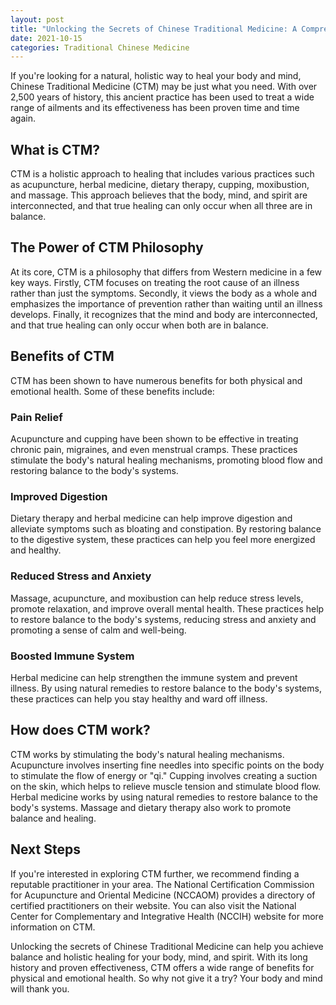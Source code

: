 ```yaml
---
layout: post
title: "Unlocking the Secrets of Chinese Traditional Medicine: A Comprehensive Guide to Holistic Healing"
date: 2021-10-15
categories: Traditional Chinese Medicine
---
```


If you're looking for a natural, holistic way to heal your body and mind, Chinese Traditional Medicine (CTM) may be just what you need. With over 2,500 years of history, this ancient practice has been used to treat a wide range of ailments and its effectiveness has been proven time and time again. 

## What is CTM?

CTM is a holistic approach to healing that includes various practices such as acupuncture, herbal medicine, dietary therapy, cupping, moxibustion, and massage. This approach believes that the body, mind, and spirit are interconnected, and that true healing can only occur when all three are in balance.

## The Power of CTM Philosophy

At its core, CTM is a philosophy that differs from Western medicine in a few key ways. Firstly, CTM focuses on treating the root cause of an illness rather than just the symptoms. Secondly, it views the body as a whole and emphasizes the importance of prevention rather than waiting until an illness develops. Finally, it recognizes that the mind and body are interconnected, and that true healing can only occur when both are in balance.

## Benefits of CTM

CTM has been shown to have numerous benefits for both physical and emotional health. Some of these benefits include:

### Pain Relief

Acupuncture and cupping have been shown to be effective in treating chronic pain, migraines, and even menstrual cramps. These practices stimulate the body's natural healing mechanisms, promoting blood flow and restoring balance to the body's systems.

### Improved Digestion

Dietary therapy and herbal medicine can help improve digestion and alleviate symptoms such as bloating and constipation. By restoring balance to the digestive system, these practices can help you feel more energized and healthy.

### Reduced Stress and Anxiety

Massage, acupuncture, and moxibustion can help reduce stress levels, promote relaxation, and improve overall mental health. These practices help to restore balance to the body's systems, reducing stress and anxiety and promoting a sense of calm and well-being.

### Boosted Immune System

Herbal medicine can help strengthen the immune system and prevent illness. By using natural remedies to restore balance to the body's systems, these practices can help you stay healthy and ward off illness.

## How does CTM work?

CTM works by stimulating the body's natural healing mechanisms. Acupuncture involves inserting fine needles into specific points on the body to stimulate the flow of energy or "qi." Cupping involves creating a suction on the skin, which helps to relieve muscle tension and stimulate blood flow. Herbal medicine works by using natural remedies to restore balance to the body's systems. Massage and dietary therapy also work to promote balance and healing.

## Next Steps

If you're interested in exploring CTM further, we recommend finding a reputable practitioner in your area. The National Certification Commission for Acupuncture and Oriental Medicine (NCCAOM) provides a directory of certified practitioners on their website. You can also visit the National Center for Complementary and Integrative Health (NCCIH) website for more information on CTM.

Unlocking the secrets of Chinese Traditional Medicine can help you achieve balance and holistic healing for your body, mind, and spirit. With its long history and proven effectiveness, CTM offers a wide range of benefits for physical and emotional health. So why not give it a try? Your body and mind will thank you.